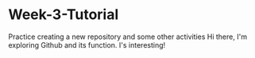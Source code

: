 # Week-3-Tutorial
Practice creating a new repository and some other activities
Hi there, I'm exploring Github and its function. I's interesting!
